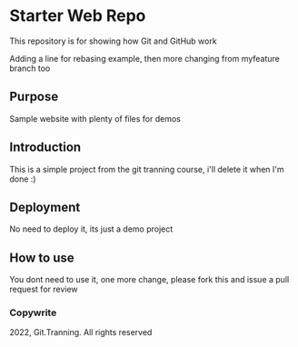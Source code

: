 # Starter Web Repo

This repository is for showing how Git and GitHub work

Adding a line for rebasing example, then more changing from myfeature branch too

## Purpose

Sample website with plenty of files for demos

## Introduction

This is a simple project from the git tranning course, i'll delete it when I'm done :)

## Deployment

No need to deploy it, its just a demo project

## How to use

You dont need to use it, one more change, please fork this and issue a pull request for review

### Copywrite

2022, Git.Tranning. All rights reserved